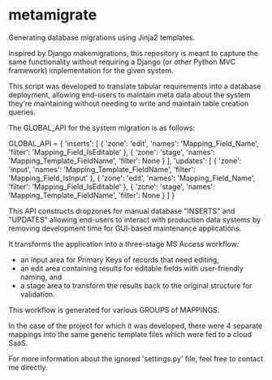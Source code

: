 # metamigrate
Generating database migrations using Jinja2 templates.

Inspired by Django makemigrations, this repository is meant to capture the same functionality without requiring a
Django (or other Python MVC framework) implementation for the given system.

This script was developed to translate tabular requirements into a database deployment, allowing end-users to maintain
meta data about the system they're maintaining without needing to write and maintain table creation queries.

The GLOBAL_API for the system migration is as follows:

GLOBAL_API = {
    'inserts': [
        {
            'zone': 'edit',
            'names': 'Mapping_Field_Name',
            'filter': 'Mapping_Field_IsEditable'
        },
        {
            'zone': 'stage',
            'names': 'Mapping_Template_FieldName',
            'filter': None
        }
    ],
    'updates': [
        {
            'zone': 'input',
            'names': 'Mapping_Template_FieldName',
            'filter': 'Mapping_Field_IsInput'
        },
        {
            'zone': 'edit',
            'names': 'Mapping_Field_Name',
            'filter': 'Mapping_Field_IsEditable'
        },
        {
            'zone': 'stage',
            'names': 'Mapping_Template_FieldName',
            'filter': None
        }
    ]
}

This API constructs dropzones for manual database "INSERTS" and "UPDATES" allowing end-users to interact with production 
data systems by removing development time for GUI-based maintenance applications.

It transforms the application into a three-stage MS Access workflow: 
  * an input area for Primary Keys of records that need editing,
  * an edit area containing results for editable fields with user-friendly naming, and
  * a stage area to transform the results back to the original structure for validation.
  
This workflow is generated for various GROUPS of MAPPINGS.

In the case of the project for which it was developed, there were 4 separate mappings into the same generic template files
which were fed to a cloud SaaS.

For more information about the ignored 'settings.py' file, feel free to contact me directly.
